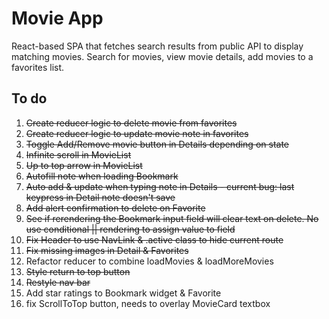# Movie App

React-based SPA that fetches search results from public API to display matching movies.
Search for movies, view movie details, add movies to a favorites list.

## To do

1. ~~Create reducer logic to delete movie from favorites~~
2. ~~Create reducer logic to update movie note in favorites~~
3. ~~Toggle Add/Remove movie button in Details depending on state~~
4. ~~Infinite scroll in MovieList~~
5. ~~Up to top arrow in MovieList~~
6. ~~Autofill note when loading Bookmark~~
7. ~~Auto add & update when typing note in Details - current bug: last keypress in Detail note doesn't save~~
8. ~~Add alert confirmation to delete on Favorite~~
9. ~~See if rerendering the Bookmark input field will clear text on delete. No use conditional || rendering to assign value to field~~
10. ~~Fix Header to use NavLink & .active class to hide current route~~
11. ~~Fix missing images in Detail & Favorites~~
12. Refactor reducer to combine loadMovies & loadMoreMovies
13. ~~Style return to top button~~
14. ~~Restyle nav bar~~
15. Add star ratings to Bookmark widget & Favorite
16. fix ScrollToTop button, needs to overlay MovieCard textbox
